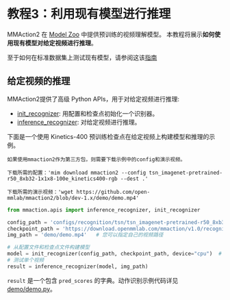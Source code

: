 # 教程3：利用现有模型进行推理

MMAction2 在 [Model Zoo](../modelzoo.md) 中提供预训练的视频理解模型。
本教程将展示**如何使用现有模型对给定视频进行推理**。

至于如何在标准数据集上测试现有模型，请参阅这该[指南](./4_train_test.md#test)

## 给定视频的推理

MMAction2提供了高级 Python APIs，用于对给定视频进行推理:

- [init_recognizer](mmaction.apis.init_recognizer): 用配置和检查点初始化一个识别器。
- [inference_recognizer](mmaction.apis.inference_recognizer): 对给定视频进行推理。

下面是一个使用 Kinetics-400 预训练检查点在给定视频上构建模型和推理的示例。

```{note}
如果使用mmaction2作为第三方包，则需要下载示例中的config和演示视频。

下载所需的配置：'mim download mmaction2 --config tsn_imagenet-pretrained-r50_8xb32-1x1x8-100e_kinetics400-rgb --dest .'

下载所需的演示视频：'wget https://github.com/open-mmlab/mmaction2/blob/dev-1.x/demo/demo.mp4'
```

```python
from mmaction.apis import inference_recognizer, init_recognizer

config_path = 'configs/recognition/tsn/tsn_imagenet-pretrained-r50_8xb32-1x1x8-100e_kinetics400-rgb.py'
checkpoint_path = 'https://download.openmmlab.com/mmaction/v1.0/recognition/tsn/tsn_imagenet-pretrained-r50_8xb32-1x1x8-100e_kinetics400-rgb/tsn_imagenet-pretrained-r50_8xb32-1x1x8-100e_kinetics400-rgb_20220906-2692d16c.pth' # 可以是本地路径
img_path = 'demo/demo.mp4'   # 您可以指定自己的视频路径

# 从配置文件和检查点文件构建模型
model = init_recognizer(config_path, checkpoint_path, device="cpu")  # 也可以是 'cuda:0'
# 测试单个视频
result = inference_recognizer(model, img_path)
```

`result` 是一个包含 `pred_scores` 的字典。动作识别示例代码详见 [demo/demo.py](https://github.com/open-mmlab/mmaction2/blob/1.x/demo/demo.py)。
